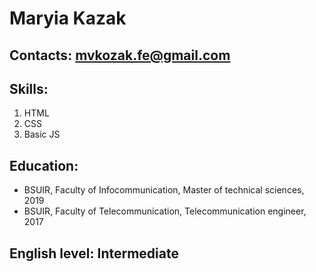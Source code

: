 # Maryia Kazak
## Contacts: mvkozak.fe@gmail.com
## Skills:
1. HTML
2. CSS
3. Basic JS
## Education:
* BSUIR, Faculty of Infocommunication, Master of technical sciences, 2019
* BSUIR, Faculty of Telecommunication, Telecommunication engineer, 2017
## English level: Intermediate
